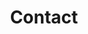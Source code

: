 ---
title: Contact
menu:
  main:
    weight: 4
  footer:
    weight: 4
seo:
  page_title: Contact Us | Medical Cost Containment Services
  meta_description: Contact Canon Risk Consultants for expert claim review and cost containment. Our team offers punctual and personalized bill review, negotiation and resolution.
  featured_image: /uploads/woman-on-phone-reviewing-paperwork.jpg
hero: 
  enabled: true
  heading: Contact Us
  body: >-
    Contact Canon Risk Consultants for expert claim review and cost containment. Our team offers punctual and personalized bill review, negotiation and resolution.
  image: 
    image_url: /uploads/woman-on-phone-reviewing-paperwork.jpg
    image_alt:
  button:
    enabled: false
    open_in_new_tab: true
    button_url: #
    button_text: Visit Us
  button_2:
    enabled: false
    open_in_new_tab: false
    button_url: #
    button_text: Contact Us
intro: 
  enabled: true
  heading: Let Us Help You!
  subheading:
  body: >-
    For questions about Canon Risk Consultants, please complete the form below or call us directly at <a href="tel:920-288-2309">920-288-2309</a>. 


    Once client information is received, our team of experts works diligently to analyze medical bills and claims within 48 hours.
  image: 
    image_url: /uploads/doctor-speaking-with-patient.jpg
    image_alt:
  button:
    enabled: true
    open_in_new_tab: false
    button_url: /about/
    button_text: Learn More About Us
---